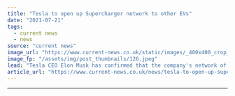 ```yaml
---
title: "Tesla to open up Supercharger network to other EVs"
date: "2021-07-21"
tags: 
  - current news
  - news
source: "current news"
image_url: "https://www.current-news.co.uk/static/images/_400x400_crop_center-center/Tesla_Supercharger_--_Tesla.jpeg"
image_fp: "/assets/img/post_thumbnails/126.jpeg"
lead: "​Tesla CEO Elon Musk has confirmed that the company's network of electric vehicle (EV) Superchargers is to open up to other EV models."
article_url: "https://www.current-news.co.uk/news/tesla-to-open-up-supercharger-network-to-other-evs?utm_source=rss-feeds&utm_medium=rss&utm_campaign=rss"
---
```


---
